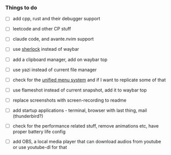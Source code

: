 ### Things to do

- [ ] add cpp, rust and their debugger support  
- [ ] leetcode and other CP stuff  
- [ ] claude code, and avante.nvim support  
- [ ] use [sherlock](https://github.com/Skxxtz/sherlock) instead of waybar  

- [ ] add a clipboard manager, add on waybar top  
- [ ] use yazi instead of current file manager
- [ ] check for the [unified menu system](https://www.youtube.com/watch?v=Cft6mZDzIng&t=131s) and if I want to replicate some of that
- [ ] use flameshot instead of current snapshot, add it to waybar top  
- [ ] replace screenshots with screen-recording to readme  
- [ ] add startup applications - terminal, browser with last thing, mail (thunderbird?)  
- [ ] check for the performance related stuff, remove animations etc, have proper battery life config  
- [ ] add OBS, a local media player that can download audios from youtube or use youtube-dl for that  
